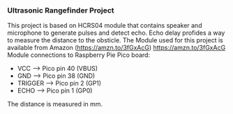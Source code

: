 ### Ultrasonic Rangefinder Project

This project is based on HCRS04 module that contains speaker and microphone to generate pulses and detect echo. Echo delay profides a way to measure the distance to the obsticle. The Module used for this project is available from Amazon (https://amzn.to/3fGxAcG)
https://amzn.to/3fGxAcG Module connections to Raspberry Pie Pico board:

- VCC --> Pico pin 40 (VBUS)
- GND --> Pico pin 38 (GND)
- TRIGGER --> Pico pin 2 (GP1)
- ECHO --> Pico pin 1 (GP0)

The distance is measured in mm.

